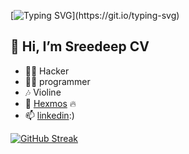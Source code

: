 [![Typing SVG](https://readme-typing-svg.demolab.com/?lines=Proving+P=NP...;Computing+6+x+9...;Mining+bitcoin...;Dividing+by+0...;Initialising+Skynet...;[REDACTED];Downloading+more+RAM...;Ordering+1s+and+0s...;Navigating+neural+network...;Importing+machine+learning...;Issuing+Alice+and+Bob+one-time+pads...;Mining+bitcoin+cash...;Generating+key+material+by+trying+to+escape+vim...;Symlinking+emacs+and+vim+to+ed...;Training+branch+predictor...;Timing+cache+hits...;Speculatively+executing+recipes...;Adding+LLM+hallucinations...;Decompressing+malware...)](https://git.io/typing-svg)
## 👋 Hi, I’m Sreedeep CV
- 🐱‍👤 Hacker
- 🐱‍🏍 programmer
- 🎶 Violine 
- 🌱 [Hexmos](https://hexmos.com/) 🔥
- 📫 [linkedin](https://www.linkedin.com/in/%F0%9F%98%8Esreedeep-cv-b7a486202/):) 


[![GitHub Streak](https://streak-stats.demolab.com/?user=rogueloop)](https://git.io/streak-stats)

